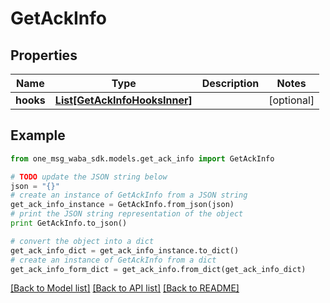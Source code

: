 # GetAckInfo


## Properties
Name | Type | Description | Notes
------------ | ------------- | ------------- | -------------
**hooks** | [**List[GetAckInfoHooksInner]**](GetAckInfoHooksInner.md) |  | [optional] 

## Example

```python
from one_msg_waba_sdk.models.get_ack_info import GetAckInfo

# TODO update the JSON string below
json = "{}"
# create an instance of GetAckInfo from a JSON string
get_ack_info_instance = GetAckInfo.from_json(json)
# print the JSON string representation of the object
print GetAckInfo.to_json()

# convert the object into a dict
get_ack_info_dict = get_ack_info_instance.to_dict()
# create an instance of GetAckInfo from a dict
get_ack_info_form_dict = get_ack_info.from_dict(get_ack_info_dict)
```
[[Back to Model list]](../README.md#documentation-for-models) [[Back to API list]](../README.md#documentation-for-api-endpoints) [[Back to README]](../README.md)


